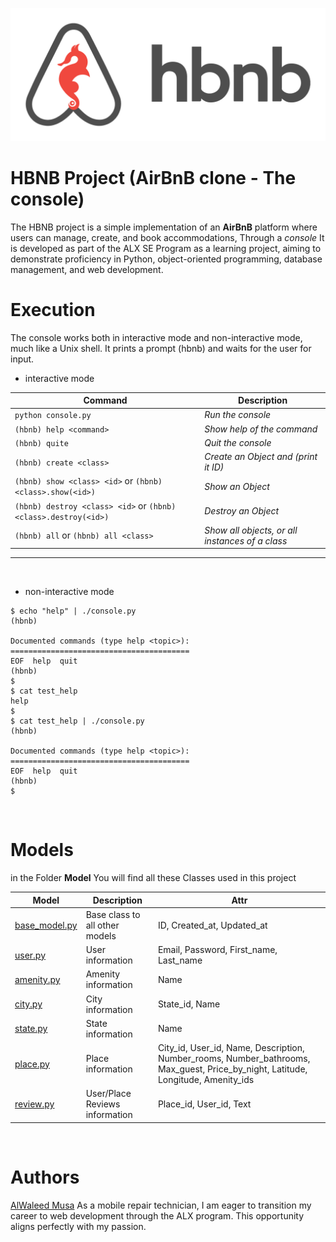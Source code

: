 ![Example Image](images/hbnb.png "Example")

# HBNB Project (AirBnB clone - The console)

The HBNB project is a simple implementation of an **AirBnB** platform where users can manage, create, and book accommodations, Through a *console* It is developed as part of the ALX SE Program as a learning project, aiming to demonstrate proficiency in Python, object-oriented programming, database management, and web development.

# Execution
The console works both in interactive mode and non-interactive mode, much like a Unix shell. It prints a prompt (hbnb) and waits for the user for input.

- interactive mode

| Command                   | Description |
|---------------------------|-------------|
|```python console.py```    | *Run the console* |
|```(hbnb) help <command>```       | *Show help of the command*    |
|```(hbnb) quite```         | *Quit the console*|
|```(hbnb) create <class>```| *Create an Object and (print it ID)*|
|```(hbnb) show <class> <id>``` or ```(hbnb) <class>.show(<id>)```| *Show an Object*|
|```(hbnb) destroy <class> <id>``` or ```(hbnb) <class>.destroy(<id>)```| *Destroy an Object*|
|```(hbnb) all``` or ```(hbnb) all <class>```| *Show all objects, or all instances of a class*|

<hr>
<br>

- non-interactive mode

```
$ echo "help" | ./console.py
(hbnb)

Documented commands (type help <topic>):
========================================
EOF  help  quit
(hbnb) 
$
$ cat test_help
help
$
$ cat test_help | ./console.py
(hbnb)

Documented commands (type help <topic>):
========================================
EOF  help  quit
(hbnb) 
$
```
<br>

# Models
in the Folder **Model** You will find all these Classes used in this project

| Model                     | Description | Attr |
|---------------------------|-------------|------|
|[base_model.py](models/base_model.py)|Base class to all other models|ID, Created_at, Updated_at|
|[user.py](models/user.py)| User information |Email, Password, First_name, Last_name|
|[amenity.py](models/amenity.py)|Amenity information|Name|
|[city.py](models/city.py)|City information|State_id, Name|
|[state.py](models/state.py)|State information|Name|
|[place.py](models/place.py)|Place information|City_id, User_id, Name, Description, Number_rooms, Number_bathrooms, Max_guest, Price_by_night, Latitude, Longitude, Amenity_ids|
|[review.py](models/review.py)|User/Place Reviews information|Place_id, User_id, Text|
<br>

# Authors

[AlWaleed Musa](https://github.com/AlWaleedMusa) As a mobile repair technician, I am eager to transition my career to web development through the ALX program. This opportunity aligns perfectly with my passion.